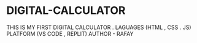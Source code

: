 # DIGITAL-CALCULATOR
THIS IS MY FIRST DIGITAL CALCULATOR . LAGUAGES (HTML , CSS . JS) PLATFORM (VS CODE , REPLIT)
AUTHOR - RAFAY
